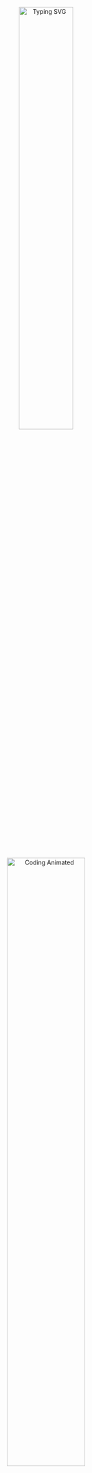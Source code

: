 <!-- ✨ Animated Typing Banner -->
<p align="center">
  <img src="https://readme-typing-svg.demolab.com?font=Fira+Code&size=36&pause=1000&color=2D6CDF&center=true&vCenter=true&width=900&lines=Hi+%F0%9F%91%8B%2C+I'm+Haseeb+Arshad!;ML+%7C+Web+%7C+Game+Dev+Enthusiast;React%2C+Python%2C+UI%2FUX+Lover;Let's+Build+Something+Awesome!;Passionate+Data+Scientist" width = "50%" alt="Typing SVG" />
</p>

<!-- 🔥 Animated Coding GIF -->
<p align="center">
  <img src="https://media.giphy.com/media/qgQUggAC3Pfv687qPC/giphy.gif" width="60%" alt="Coding Animated" />
</p>

<!-- 🔢 Profile Views Counter -->
<p align="center">
  <img src="https://komarev.com/ghpvc/?username=hasee10&label=Profile%20views&color=0e75b6&style=flat" alt="Profile Views" />
</p>

<!-- 🏆 GitHub Profile Trophy -->
<p align="center">
  <a href="https://github.com/ryo-ma/github-profile-trophy">
    <img src="https://github-profile-trophy.vercel.app/?username=hasee10&theme=gruvbox&title=Stars,Followers,Commits,Repositories,Issues,PullRequest" alt="Trophies" />
  </a>
</p>

---

<!-- 👤 About Me Section -->
<h2 align="center">📘 About Me</h2>
<div align="center">
  <img src="https://media.giphy.com/media/3o7aD2saalBwwftBIY/giphy.gif" width="60"/>
  <img src="https://media.giphy.com/media/26ufnwz3wDUli7GU0/giphy.gif" width="60"/>
</div>

<table align="center">
  <tr>
    <td>
      <img src="https://media.giphy.com/media/du3J3cXyzhj75IOgvA/giphy.gif" width="200"/>
    </td>
    <td>
      <ul>
        <li>🔭 <strong>Currently Working On:</strong> <code>MLOPs Pipeline for USL</code> — a full CI/CD solution showcasing modern system design and implementation.</li>
        <li>🌱 <strong>Actively Learning:</strong> DevOps 🚀 | MLOps 🤖 | Tableau 📊 | Power BI 📈</li>
        <li>🤝 <strong>Open to Collaborate:</strong> Looking for passionate developers to co-build innovative <code>ML Pipelines</code> & <code>Web based Applications</code>.</li>
        <li>🖥 <strong>Featured Project:</strong> <a href="https://hasee10.github.io/Personal_Website/" target="_blank">Portfolio Website</a> — blending sleek UI/UX with   backend functionality.</li>
        <li>💬 <strong>Ask Me About:</strong> React ⚛ | Firebase 🔥 | FastAPI ⚡</li>
        <li>📫 <strong>Contact:</strong> <a href="mailto:ihaseebarshad10@gmail.com">ihaseebarshad10@gmail.com</a></li>
        <li>📄 <strong>LinkedIn:</strong> <a href="https://www.linkedin.com/in/haseeb-arshad-09881b347" target="_blank">Let’s connect</a> and build something meaningful!</li>
        <li>⚽ <strong>Fun Fact:</strong> Chef AND Footballer | MUN enthusiast 🎙</li>
      </ul>
    </td>
  </tr>
</table>

---

<!-- 🧠 My Interests & Real World Applications -->
<h2 align="center">🌍 Interests & Real-World Applications</h2>
<p align="center">
  <img src="https://media.giphy.com/media/LMcB8XospGZO8UQq87/giphy.gif" width="60%" />
</p>

<ul>
  <li>📱 <strong>UI/UX Design:</strong> Passionate about intuitive, human-centered web interfaces with real-world use cases like e-commerce and productivity apps.</li>
  <li>🧠 <strong>Machine Learning:</strong> Interested in building smart recommendation systems, fraud detection, and health-tech prediction apps.</li>
  <li>🎮 <strong>Game Dev:</strong> Love combining algorithms + creativity to develop strategic, story-driven games in Unity or Python.</li>
  <li>🔗 <strong>DevOps/MLOps:</strong> Automating workflows and CI/CD pipelines for ML lifecycle — making models deployable and production-ready.</li>
  <li>📊 <strong>Data Visualization:</strong> Creating dashboards using Tableau, Power BI, and Plotly for decision-making in businesses and institutions.</li>
</ul>

<p align="center">
  <img src="https://readme-typing-svg.demolab.com?font=Fira+Code&weight=500&size=22&pause=1000&color=FF61C9&center=true&vCenter=true&width=800&lines=Tech+can+change+the+world.;Build+with+purpose+and+passion.;Always+learning%2C+always+evolving+%F0%9F%94%8E"/>
</p>

---

<!-- 🛠 Skills & Tools -->
<h2 align="center">🛠 ech Stack & Tools</h2>

<p align="center">
  <!-- Programming Languages -->
  <img src="https://img.shields.io/badge/Python-3670A0?style=for-the-badge&logo=python&logoColor=ffdd54"/>
  <img src="https://img.shields.io/badge/JavaScript-F7DF1E?style=for-the-badge&logo=javascript&logoColor=black"/>
  <img src="https://img.shields.io/badge/C++-00599C?style=for-the-badge&logo=c%2B%2B&logoColor=white"/>
  <img src="https://img.shields.io/badge/SQL-025E8C?style=for-the-badge&logo=sqlite&logoColor=white"/>

  <!-- Frontend -->
  <img src="https://img.shields.io/badge/HTML5-E34F26?style=for-the-badge&logo=html5&logoColor=white"/>
  <img src="https://img.shields.io/badge/CSS3-1572B6?style=for-the-badge&logo=css3&logoColor=white"/>
  <img src="https://img.shields.io/badge/React-20232A?style=for-the-badge&logo=react&logoColor=61DAFB"/>
  <img src="https://img.shields.io/badge/TailwindCSS-06B6D4?style=for-the-badge&logo=tailwindcss&logoColor=white"/>

  <!-- Backend -->
  <img src="https://img.shields.io/badge/FastAPI-005571?style=for-the-badge&logo=fastapi"/>
  <img src="https://img.shields.io/badge/Node.js-339933?style=for-the-badge&logo=nodedotjs&logoColor=white"/>
  <img src="https://img.shields.io/badge/Express.js-404D59?style=for-the-badge&logo=express&logoColor=white"/>

  <!-- Databases -->
  <img src="https://img.shields.io/badge/MongoDB-4EA94B?style=for-the-badge&logo=mongodb&logoColor=white"/>
  <img src="https://img.shields.io/badge/PostgreSQL-316192?style=for-the-badge&logo=postgresql&logoColor=white"/>
  <img src="https://img.shields.io/badge/MySQL-4479A1?style=for-the-badge&logo=mysql&logoColor=white"/>

  <!-- DevOps / Cloud -->
  <img src="https://img.shields.io/badge/Docker-2496ED?style=for-the-badge&logo=docker&logoColor=white"/>
  <img src="https://img.shields.io/badge/GitHub_Actions-2088FF?style=for-the-badge&logo=github-actions&logoColor=white"/>
  <img src="https://img.shields.io/badge/Firebase-ffca28?style=for-the-badge&logo=firebase&logoColor=black"/>
  <img src="https://img.shields.io/badge/Render-46E3B7?style=for-the-badge&logo=render&logoColor=black"/>

  <!-- Data / BI Tools -->
  <img src="https://img.shields.io/badge/Tableau-E97627?style=for-the-badge&logo=tableau&logoColor=white"/>
  <img src="https://img.shields.io/badge/PowerBI-F2C811?style=for-the-badge&logo=powerbi&logoColor=black"/>
  <img src="https://img.shields.io/badge/Pandas-150458?style=for-the-badge&logo=pandas&logoColor=white"/>
  <img src="https://img.shields.io/badge/Numpy-013243?style=for-the-badge&logo=numpy&logoColor=white"/>
  <img src="https://img.shields.io/badge/Matplotlib-11557C?style=for-the-badge&logo=plotly&logoColor=white"/>

  <!-- Version Control & Others -->
  <img src="https://img.shields.io/badge/Git-F05032?style=for-the-badge&logo=git&logoColor=white"/>
  <img src="https://img.shields.io/badge/Linux-FCC624?style=for-the-badge&logo=linux&logoColor=black"/>
  <img src="https://img.shields.io/badge/VS_Code-007ACC?style=for-the-badge&logo=visual-studio-code&logoColor=white"/>
</p>

---

<!-- 💬 Motivational Developer Quotes -->
<h2 align="center">🧠 Developer Quotes</h2>
<blockquote align="center">
  <img src="https://media.giphy.com/media/3o7aD2saalBwwftBIY/giphy.gif" width="60" />
  <b>"Code is like humor. When you have to explain it, it's bad."</b>
  <br/>
  <i>- Cory House</i>
</blockquote>

<blockquote align="center">
  <img src="https://media.giphy.com/media/26ufnwz3wDUli7GU0/giphy.gif" width="60" />
  <b>"Simplicity is the soul of efficiency."</b>
  <br/>
  <i>- Austin Freeman</i>
</blockquote>

---

<!-- 🌐 Social Links -->
<h2 align="center">🌐 Connect with Me</h2>
<p align="center">
  <a href="https://twitter.com/hase60135"><img src="https://img.shields.io/badge/Twitter-1DA1F2?style=for-the-badge&logo=twitter&logoColor=white"/></a>
  <a href="https://linkedin.com/in/haseeb-arshad-09881b347"><img src="https://img.shields.io/badge/LinkedIn-0A66C2?style=for-the-badge&logo=linkedin&logoColor=white"/></a>
  <a href="https://instagram.com/ihaseebarshad10"><img src="https://img.shields.io/badge/Instagram-E4405F?style=for-the-badge&logo=instagram&logoColor=white"/></a>
  <a href="https://www.hackerrank.com/ihaseebarshad10"><img src="https://img.shields.io/badge/HackerRank-2EC866?style=for-the-badge&logo=hackerrank&logoColor=white"/></a>
</p>

<!-- 📈 GitHub Stats -->
<h2 align="center">📊 GitHub Stats</h2>

<p align="center">
  <!-- GitHub Stats -->
  <img src="https://github-readme-stats.vercel.app/api?username=hasee10&show_icons=true&count_private=true&theme=radical&hide_border=true&include_all_commits=true" width="48%"/>

  <!-- Most Used Languages -->
  <img src="https://github-readme-stats.vercel.app/api/top-langs/?username=hasee10&layout=compact&theme=radical&hide_border=true" width="48%"/>
</p>

<p align="center">
  <!-- GitHub Streak -->
  <img src="https://github-readme-streak-stats.herokuapp.com?user=hasee10&theme=radical&hide_border=true" width="60%"/>
</p>

<!-- 🏁 Footer Banner -->
<p align="center">
  <img src="https://capsule-render.vercel.app/api?type=waving&color=0:00C9FF,100:92FE9D&height=150&section=footer"/>
</p>
